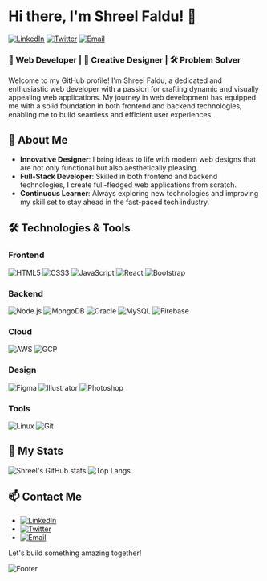 # Hi there, I'm Shreel Faldu! 👋

[![LinkedIn](https://img.shields.io/badge/LinkedIn-Connect-blue)](https://www.linkedin.com/in/shreelfaldu/)
[![Twitter](https://img.shields.io/badge/Twitter-Follow-blue)](https://twitter.com/yourtwitterhandle)
[![Email](https://img.shields.io/badge/Email-Contact-blue)](mailto:youremail@example.com)

### 🚀 Web Developer | 🎨 Creative Designer | 🛠️ Problem Solver

Welcome to my GitHub profile! I'm Shreel Faldu, a dedicated and enthusiastic web developer with a passion for crafting dynamic and visually appealing web applications. My journey in web development has equipped me with a solid foundation in both frontend and backend technologies, enabling me to build seamless and efficient user experiences.

## 🌟 About Me

- **Innovative Designer**: I bring ideas to life with modern web designs that are not only functional but also aesthetically pleasing.
- **Full-Stack Developer**: Skilled in both frontend and backend technologies, I create full-fledged web applications from scratch.
- **Continuous Learner**: Always exploring new technologies and improving my skill set to stay ahead in the fast-paced tech industry.

## 🛠️ Technologies & Tools

### Frontend
![HTML5](https://img.shields.io/badge/HTML5-E34F26?style=for-the-badge&logo=html5&logoColor=white)
![CSS3](https://img.shields.io/badge/CSS3-1572B6?style=for-the-badge&logo=css3&logoColor=white)
![JavaScript](https://img.shields.io/badge/JavaScript-F7DF1E?style=for-the-badge&logo=javascript&logoColor=black)
![React](https://img.shields.io/badge/React-61DAFB?style=for-the-badge&logo=react&logoColor=black)
![Bootstrap](https://img.shields.io/badge/Bootstrap-563D7C?style=for-the-badge&logo=bootstrap&logoColor=white)

### Backend
![Node.js](https://img.shields.io/badge/Node.js-339933?style=for-the-badge&logo=nodedotjs&logoColor=white)
![MongoDB](https://img.shields.io/badge/MongoDB-47A248?style=for-the-badge&logo=mongodb&logoColor=white)
![Oracle](https://img.shields.io/badge/Oracle-F80000?style=for-the-badge&logo=oracle&logoColor=white)
![MySQL](https://img.shields.io/badge/MySQL-4479A1?style=for-the-badge&logo=mysql&logoColor=white)
![Firebase](https://img.shields.io/badge/Firebase-FFCA28?style=for-the-badge&logo=firebase&logoColor=black)

### Cloud
![AWS](https://img.shields.io/badge/AWS-232F3E?style=for-the-badge&logo=amazon-aws&logoColor=white)
![GCP](https://img.shields.io/badge/GCP-4285F4?style=for-the-badge&logo=google-cloud&logoColor=white)

### Design
![Figma](https://img.shields.io/badge/Figma-F24E1E?style=for-the-badge&logo=figma&logoColor=white)
![Illustrator](https://img.shields.io/badge/Adobe%20Illustrator-FF9A00?style=for-the-badge&logo=adobe%20illustrator&logoColor=white)
![Photoshop](https://img.shields.io/badge/Adobe%20Photoshop-31A8FF?style=for-the-badge&logo=adobe%20photoshop&logoColor=white)

### Tools
![Linux](https://img.shields.io/badge/Linux-FCC624?style=for-the-badge&logo=linux&logoColor=black)
![Git](https://img.shields.io/badge/Git-F05032?style=for-the-badge&logo=git&logoColor=white)

## 🚀 My Stats
![Shreel's GitHub stats](https://github-readme-stats.vercel.app/api?username=yourusername&show_icons=true&theme=radical)
![Top Langs](https://github-readme-stats.vercel.app/api/top-langs/?username=yourusername&layout=compact&theme=radical)

## 📫 Contact Me
- [![LinkedIn](https://img.shields.io/badge/LinkedIn-Connect-blue)](https://www.linkedin.com/in/yourlinkedinprofile)
- [![Twitter](https://img.shields.io/badge/Twitter-Follow-blue)](https://twitter.com/yourtwitterhandle)
- [![Email](https://img.shields.io/badge/Email-Contact-blue)](mailto:youremail@example.com)

Let's build something amazing together!

![Footer](https://raw.githubusercontent.com/yourusername/yourusername/master/footer.png)
